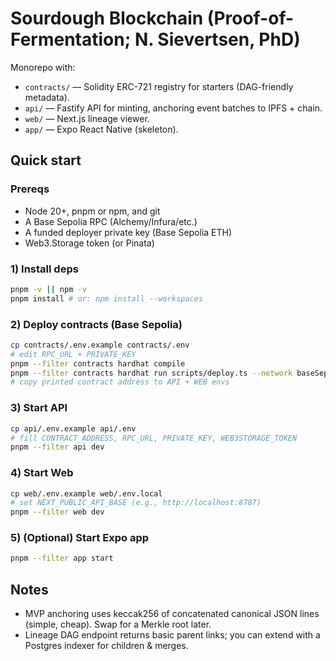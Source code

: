 # Sourdough Blockchain (Proof-of-Fermentation; N. Sievertsen, PhD)

Monorepo with:
- `contracts/` — Solidity ERC-721 registry for starters (DAG-friendly metadata).
- `api/` — Fastify API for minting, anchoring event batches to IPFS + chain.
- `web/` — Next.js lineage viewer.
- `app/` — Expo React Native (skeleton).

## Quick start

### Prereqs
- Node 20+, pnpm or npm, and git
- A Base Sepolia RPC (Alchemy/Infura/etc.)
- A funded deployer private key (Base Sepolia ETH)
- Web3.Storage token (or Pinata)

### 1) Install deps
```bash
pnpm -v || npm -v
pnpm install # or: npm install --workspaces
```

### 2) Deploy contracts (Base Sepolia)
```bash
cp contracts/.env.example contracts/.env
# edit RPC_URL + PRIVATE_KEY
pnpm --filter contracts hardhat compile
pnpm --filter contracts hardhat run scripts/deploy.ts --network baseSepolia
# copy printed contract address to API + WEB envs
```

### 3) Start API
```bash
cp api/.env.example api/.env
# fill CONTRACT_ADDRESS, RPC_URL, PRIVATE_KEY, WEB3STORAGE_TOKEN
pnpm --filter api dev
```

### 4) Start Web
```bash
cp web/.env.example web/.env.local
# set NEXT_PUBLIC_API_BASE (e.g., http://localhost:8787)
pnpm --filter web dev
```

### 5) (Optional) Start Expo app
```bash
pnpm --filter app start
```

## Notes
- MVP anchoring uses keccak256 of concatenated canonical JSON lines (simple, cheap). Swap for a Merkle root later.
- Lineage DAG endpoint returns basic parent links; you can extend with a Postgres indexer for children & merges.
